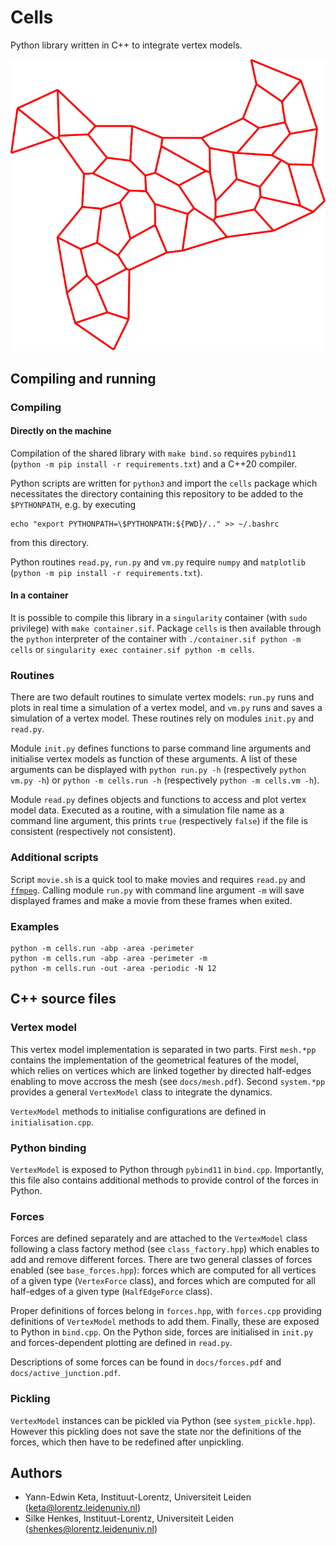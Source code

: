 # Cells

Python library written in C++ to integrate vertex models.

![polygonal tiling](docs/cells.svg)

## Compiling and running

### Compiling

#### Directly on the machine

Compilation of the shared library with `make bind.so` requires `pybind11` (`python -m pip install -r requirements.txt`) and a C++20 compiler.

Python scripts are written for `python3` and import the `cells` package which necessitates the directory containing this repository to be added to the `$PYTHONPATH`, e.g. by executing
```
echo "export PYTHONPATH=\$PYTHONPATH:${PWD}/.." >> ~/.bashrc
```
from this directory.

Python routines `read.py`, `run.py` and `vm.py` require `numpy` and `matplotlib` (`python -m pip install -r requirements.txt`).

#### In a container

It is possible to compile this library in a `singularity` container (with `sudo` privilege) with `make container.sif`. Package `cells` is then available through the `python` interpreter of the container with `./container.sif python -m cells` or `singularity exec container.sif python -m cells`.

### Routines

There are two default routines to simulate vertex models: `run.py` runs and plots in real time a simulation of a vertex model, and `vm.py` runs and saves a simulation of a vertex model. These routines rely on modules `init.py` and `read.py`.

Module `init.py` defines functions to parse command line arguments and initialise vertex models as function of these arguments. A list of these arguments can be displayed with `python run.py -h` (respectively `python vm.py -h`) or `python -m cells.run -h` (respectively `python -m cells.vm -h`).

Module `read.py` defines objects and functions to access and plot vertex model data. Executed as a routine, with a simulation file name as a command line argument, this prints `true` (respectively `false`) if the file is consistent (respectively not consistent).

### Additional scripts

Script `movie.sh` is a quick tool to make movies and requires `read.py` and [`ffmpeg`](https://ffmpeg.org/download.html). Calling module `run.py` with command line argument `-m` will save displayed frames and make a movie from these frames when exited.

### Examples

```
python -m cells.run -abp -area -perimeter
python -m cells.run -abp -area -perimeter -m
python -m cells.run -out -area -periodic -N 12
```

## C++ source files

### Vertex model

This vertex model implementation is separated in two parts. First `mesh.*pp` contains the implementation of the geometrical features of the model, which relies on vertices which are linked together by directed half-edges enabling to move accross the mesh (see `docs/mesh.pdf`). Second `system.*pp` provides a general `VertexModel` class to integrate the dynamics.

`VertexModel` methods to initialise configurations are defined in `initialisation.cpp`.

### Python binding

`VertexModel` is exposed to Python through `pybind11` in `bind.cpp`. Importantly, this file also contains additional methods to provide control of the forces in Python.

### Forces

Forces are defined separately and are attached to the `VertexModel` class following a class factory method (see `class_factory.hpp`) which enables to add and remove different forces. There are two general classes of forces enabled (see `base_forces.hpp`): forces which are computed for all vertices of a given type (`VertexForce` class), and forces which are computed for all half-edges of a given type (`HalfEdgeForce` class).

Proper definitions of forces belong in `forces.hpp`, with `forces.cpp` providing definitions of `VertexModel` methods to add them. Finally, these are exposed to Python in `bind.cpp`. On the Python side, forces are initialised in `init.py` and forces-dependent plotting are defined in `read.py`.

Descriptions of some forces can be found in `docs/forces.pdf` and `docs/active_junction.pdf`.

### Pickling

`VertexModel` instances can be pickled via Python (see `system_pickle.hpp`). However this pickling does not save the state nor the definitions of the forces, which then have to be redefined after unpickling.

## Authors

- Yann-Edwin Keta, Instituut-Lorentz, Universiteit Leiden (keta@lorentz.leidenuniv.nl)
- Silke Henkes, Instituut-Lorentz, Universiteit Leiden (shenkes@lorentz.leidenuniv.nl)

